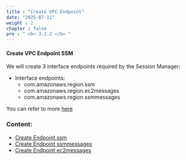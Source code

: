 ```yaml
---
title : "Create VPC Endpoint"
date: "2025-07-11"
weight : 2
chapter : false
pre : " <b> 3.2.2 </b> "
---
```



#### Create VPC Endpoint SSM

We will create 3 interface endpoints required by the Session Manager:
   - Interface endpoints:
     - com.amazonaws.region.ssm
     - com.amazonaws.region.ec2messages
     - com.amazonaws.region.ssmmessages

You can refer to more [here](https://docs.aws.amazon.com/systems-manager/latest/userguide/session-manager-prerequisites.html)

### Content:
  - [Create Endpoint ssm](./3.2.2.1-endpointssm/)
  - [Create Endpoint ssmmessages](./3.2.2.2-endpointssmmessages/)
  - [Create Endpoint ec2messages](./3.2.2.3-endpointec2messages/)
